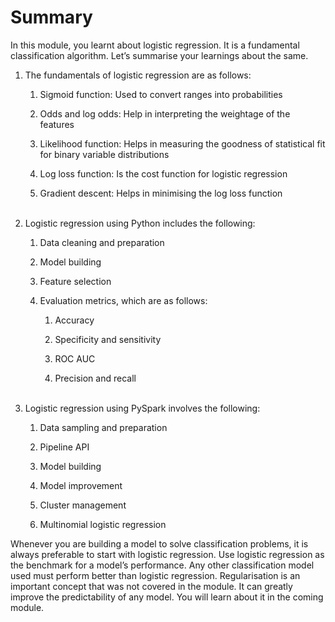 # Summary

In this module, you learnt about logistic regression. It is a fundamental classification algorithm. Let’s summarise your learnings about the same. 

1.  The fundamentals of logistic regression are as follows:
    
    1.  Sigmoid function: Used to convert ranges into probabilities 
        
    2.  Odds and log odds: Help in interpreting the weightage of the features 
        
    3.  Likelihood function: Helps in measuring the goodness of statistical fit for binary variable distributions
        
    4.  Log loss function: Is the cost function for logistic regression 
        
    5.  Gradient descent: Helps in minimising the log loss function  
         
        
2.  Logistic regression using Python includes the following:
    
    1.  Data cleaning and preparation 
        
    2.  Model building 
        
    3.  Feature selection 
        
    4.  Evaluation metrics, which are as follows: 
        
        1.  Accuracy 
            
        2.  Specificity and sensitivity 
            
        3.  ROC AUC 
            
        4.  Precision and recall  
             
            
3.  Logistic regression using PySpark involves the following:
    
    1.  Data sampling and preparation
        
    2.  Pipeline API 
        
    3.  Model building 
        
    4.  Model improvement 
        
    5.  Cluster management 
        
    6.  Multinomial logistic regression 
        

Whenever you are building a model to solve classification problems, it is always preferable to start with logistic regression. Use logistic regression as the benchmark for a model’s performance. Any other classification model used must perform better than logistic regression. Regularisation is an important concept that was not covered in the module. It can greatly improve the predictability of any model. You will learn about it in the coming module.